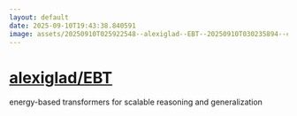 ```yaml
---
layout: default
date: 2025-09-10T19:43:38.840591
image: assets/20250910T025922548--alexiglad--EBT--20250910T030235894--cropped.png
---
```


# [alexiglad/EBT](https://github.com/alexiglad/EBT)

energy-based transformers for scalable reasoning and generalization
